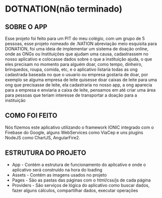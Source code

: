 # DOTNATION(não terminado)

## **SOBRE O APP**

Esse projeto foi feito para um PIT do meu colégio, com um grupo de 5 pessoas, esse projeto nomeado de .NATION abreviação meio esquisita para DONATION, foi uma ideia de implementar um sistema de doação online, onde as ONGs ou Instituições que ajudam uma causa, cadastrassem no nosso aplicativo e colocasse dados sobre o que a instituição ajuda, o que eles precisam no momento para alguém doar, como tempo, dinheiro, brinquedos, roupa, comida, etc, e o aplicativo listaria todas as ong cadastrada baseada no que o usuario ou empresa gostaria de doar, por exemplo se alguma empresa de leite quisesse doar caixas de leite para uma ong que precisasse de leite, ela cadastraria no nosso app, a ong aparecia para a empresa e enviaria a caixa de leite, pensamos em até criar uma área para pessoas que teriam interesse de transportar a doação para a instituição

## **COMO FOI FEITO**

Nós fizemos este aplicativo utilizando o framework IONIC integrado com o Firebase do Google, alguns WebServices como ViaCep e uns plugins NodeJS como ChartJS, AngularFire2.

## **ESTRUTURA DO PROJETO**
- App - Contém a estrutura de funcionamento do aplicativo e onde o aplicativo será construído na hora do loading
- Assets - Contém as imagens usados no projeto
- Pages - São as pastas das páginas com o html/css/js de cada página
- Providers - São serviços de lógica do aplicativo como buscar dados, fazer alguns cálculos, compartilhar dados, executar operações
